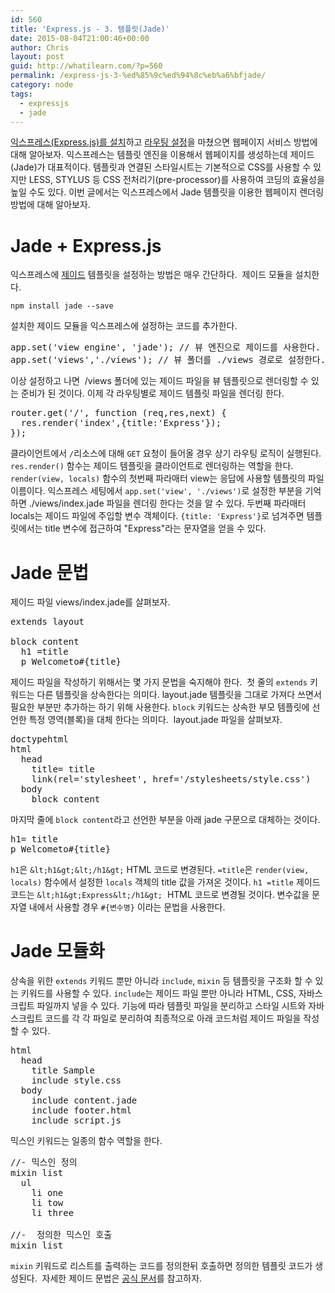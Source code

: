 ```yaml
---
id: 560
title: 'Express.js - 3. 템플릿(Jade)'
date: 2015-08-04T21:00:46+00:00
author: Chris
layout: post
guid: http://whatilearn.com/?p=560
permalink: /express-js-3-%ed%85%9c%ed%94%8c%eb%a6%bfjade/
category: node
tags:
  - expressjs
  - jade
---
```

<a href="http://whatilearn.com/express-js-1-%ec%84%a4%ec%b9%98%ec%99%80-%ea%b5%ac%ec%a1%b0/">익스프레스(Express.js)를 설치</a>하고 <a href="http://whatilearn.com/express-js-2-%eb%9d%bc%ec%9a%b0%ed%8c%85/">라우팅 설정</a>을 마쳤으면 웹페이지 서비스 방법에 대해 알아보자. 익스프레스는 템플릿 엔진을 이용해서 웹페이지를 생성하는데 제이드(Jade)가 대표적이다. 템플릿과 연결된 스타일시트는 기본적으로 CSS를 사용할 수 있지만 LESS, STYLUS 등 CSS 전처리기(pre-processor)를 사용하여 코딩의 효율성을 높일 수도 있다. 이번 글에서는 익스프레스에서 Jade 템플릿을 이용한 웹페이지 렌더링 방법에 대해 알아보자.

# Jade + Express.js

익스프레스에 [제이드](http://jade-lang.com) 템플릿을 설정하는 방법은 매우 간단하다.  제이드 모듈을 설치한다.

`npm install jade --save`

설치한 제이드 모듈을 익스프레스에 설정하는 코드를 추가한다.
<pre class="lang:default decode:true">app.set('view engine', 'jade'); // 뷰 엔진으로 제이드를 사용한다.
app.set('views','./views'); // 뷰 폴더를 ./views 경로로 설정한다.</pre>
이상 설정하고 나면  /views 폴더에 있는 제이드 파일을 뷰 템플릿으로 렌더링할 수 있는 준비가 된 것이다. 이제 각 라우팅별로 제이드 템플릿 파일을 렌더링 한다.
<pre class="lang:default decode:true">router.get('/', function (req,res,next) {
  res.render('index',{title:'Express'});
});</pre>
클라이언트에서 `/`리소스에 대해 `GET` 요청이 들어올 경우 상기 라우팅 로직이 실행된다. `res.render()` 함수는 제이드 템플릿을 클라이언트로 렌더링하는 역할을 한다. `render(view, locals)` 함수의 첫번째 파라매터 view는 응답에 사용할 템플릿의 파일 이름이다. 익스프레스 세팅에서 `app.set('view', './views')`로 설정한 부분을 기억하면 ./views/index.jade 파일을 렌더링 한다는 것을 알 수 있다. 두번째 파라매터 locals는 제이드 파일에 주입할 변수 객체이다. `{title: 'Express'}`로 넘겨주면 템플릿에서는 title 변수에 접근하여 "Express"라는 문자열을 얻을 수 있다.

# Jade 문법

제이드 파일 views/index.jade를 살펴보자.
<pre class="lang:default decode:true ">extends layout

block content
  h1 =title
  p Welcometo#{title}
</pre>
제이드 파일을 작성하기 위해서는 몇 가지 문법을 숙지해야 한다.  첫 줄의 `extends` 키워드는 다른 템플릿을 상속한다는 의미다. layout.jade 템플릿을 그대로 가져다 쓰면서 필요한 부분만 추가하는 하기 위해 사용한다. `block` 키워드는 상속한 부모 템플릿에 선언한 특정 영역(블록)을 대체 한다는 의미다.  layout.jade 파일을 살펴보자.
<pre class="lang:default decode:true ">doctypehtml
html
  head
    title= title
    link(rel='stylesheet', href='/stylesheets/style.css')
  body
    block content</pre>
마지막 줄에 `block content`라고 선언한 부분을 아래 jade 구문으로 대체하는 것이다.
<pre class="lang:default decode:true">h1= title
p Welcometo#{title}
</pre>
`h1`은 `&lt;h1&gt;&lt;/h1&gt;` HTML 코드로 변경된다. `=title`은 `render(view, locals)` 함수에서 설정한 `locals` 객체의 title 값을 가져온 것이다. `h1 =title` 제이드 코드는 `&lt;h1&gt;Express&lt;/h1&gt;`  HTML 코드로 변경될 것이다. 변수값을 문자열 내에서 사용할 경우 `#{변수명}` 이라는 문법을 사용한다.

# Jade 모듈화

상속을 위한 `extends` 키워드 뿐만 아니라 `include`, `mixin` 등 템플릿을 구조화 할 수 있는 키워드를 사용할 수 있다. `include`는 제이드 파일 뿐만 아니라 HTML, CSS, 자바스크립트 파일까지 넣을 수 있다. 기능에 따라 템플릿 파일을 분리하고 스타일 시트와 자바스크립트 코드를 각 각 파일로 분리하여 최종적으로 아래 코드처럼 제이드 파일을 작성할 수 있다.
<pre class="lang:default decode:true ">html
  head
    title Sample
    include style.css
  body
    include content.jade
    include footer.html  
    include script.js
</pre>
믹스인 키워드는 일종의 함수 역할을 한다.
<pre class="lang:default decode:true ">//- 믹스인 정의
mixin list
  ul
    li one
    li tow
    li three

//-  정의한 믹스인 호출
mixin list
</pre>
`mixin` 키워드로 리스트를 출력하는 코드를 정의한뒤 호출하면 정의한 템플릿 코드가 생성된다.  자세한 제이드 문법은 [공식 문서](http://jade-lang.com)를 참고하자.

&nbsp;